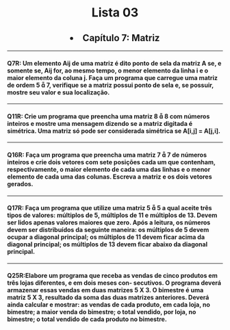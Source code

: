 <h1 align="center"> Lista 03 </h1>
 <h2 align="center"> <li>Capítulo 7: Matriz </li></h2>

 ---
<h4> Q7R: Um elemento Aij de uma matriz é dito ponto de sela da matriz A se, e somente se, Aij for, ao mesmo
tempo, o menor elemento da linha i e o maior elemento da coluna j. Faça um programa que carregue
uma matriz de ordem 5  7, verifique se a matriz possui ponto de sela e, se possuir, mostre seu valor
e sua localização.</h4>

---

<h4> Q11R: Crie um programa que preencha uma matriz 8  8 com números inteiros e mostre uma mensagem
dizendo se a matriz digitada é simétrica. Uma matriz só pode ser considerada simétrica se A[i,j] =
A[j,i].</h4>

---
<h4> Q16R: Faça um programa que preencha uma matriz 7  7 de números inteiros e crie dois vetores com sete posições cada um que contenham, respectivamente, o maior elemento de cada uma das linhas e o menor
elemento de cada uma das colunas. Escreva a matriz e os dois vetores gerados.</h4>

---
<h4> Q17R: Faça um programa que utilize uma matriz 5  5 a qual aceite três tipos de valores: múltiplos de 5,
múltiplos de 11 e múltiplos de 13. Devem ser lidos apenas valores maiores que zero. Após a leitura, os
números devem ser distribuídos da seguinte maneira:
 os múltiplos de 5 devem ocupar a diagonal principal;
 os múltiplos de 11 devem ficar acima da diagonal principal;
 os múltiplos de 13 devem ficar abaixo da diagonal principal.</h4>

 ---
 <h4> Q25R:Elabore um programa que receba as vendas de cinco produtos em três lojas diferentes, e em dois meses con-
secutivos. O programa deverá armazenar essas vendas em duas matrizes 5 X 3. O bimestre é uma matriz
5 X 3, resultado da soma das duas matrizes anteriores. Deverá ainda calcular e mostrar:
as vendas de cada produto, em cada loja, no bimestre;
a maior venda do bimestre;
o total vendido, por loja, no bimestre;
o total vendido de cada produto no bimestre. </h4>

